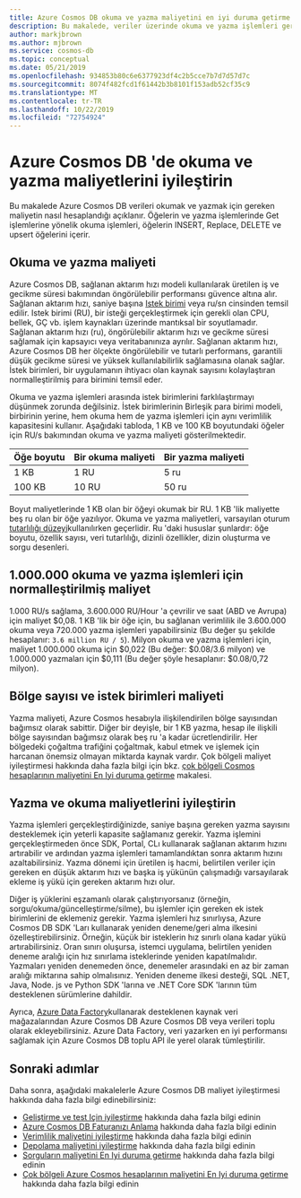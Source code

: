 ```yaml
---
title: Azure Cosmos DB okuma ve yazma maliyetini en iyi duruma getirme
description: Bu makalede, veriler üzerinde okuma ve yazma işlemleri gerçekleştirirken Azure Cosmos DB maliyetlerinin nasıl azaltılacağı açıklanmaktadır.
author: markjbrown
ms.author: mjbrown
ms.service: cosmos-db
ms.topic: conceptual
ms.date: 05/21/2019
ms.openlocfilehash: 934853b80c6e6377923df4c2b5cce7b7d7d57d7c
ms.sourcegitcommit: 8074f482fcd1f61442b3b8101f153adb52cf35c9
ms.translationtype: MT
ms.contentlocale: tr-TR
ms.lasthandoff: 10/22/2019
ms.locfileid: "72754924"
---
```

# <a name="optimize-reads-and-writes-cost-in-azure-cosmos-db"></a>Azure Cosmos DB 'de okuma ve yazma maliyetlerini iyileştirin

Bu makalede Azure Cosmos DB verileri okumak ve yazmak için gereken maliyetin nasıl hesaplandığı açıklanır. Öğelerin ve yazma işlemlerinde Get işlemlerine yönelik okuma işlemleri, öğelerin INSERT, Replace, DELETE ve upsert öğelerini içerir.  

## <a name="cost-of-reads-and-writes"></a>Okuma ve yazma maliyeti

Azure Cosmos DB, sağlanan aktarım hızı modeli kullanılarak üretilen iş ve gecikme süresi bakımından öngörülebilir performansı güvence altına alır. Sağlanan aktarım hızı, saniye başına [Istek birimi](request-units.md) veya ru/sn cinsinden temsil edilir. Istek birimi (RU), bir isteği gerçekleştirmek için gerekli olan CPU, bellek, GÇ vb. işlem kaynakları üzerinde mantıksal bir soyutlamadır. Sağlanan aktarım hızı (ru), öngörülebilir aktarım hızı ve gecikme süresi sağlamak için kapsayıcı veya veritabanınıza ayrılır. Sağlanan aktarım hızı, Azure Cosmos DB her ölçekte öngörülebilir ve tutarlı performans, garantili düşük gecikme süresi ve yüksek kullanılabilirlik sağlamasına olanak sağlar. İstek birimleri, bir uygulamanın ihtiyacı olan kaynak sayısını kolaylaştıran normalleştirilmiş para birimini temsil eder. 

Okuma ve yazma işlemleri arasında istek birimlerini farklılaştırmayı düşünmek zorunda değilsiniz. İstek birimlerinin Birleşik para birimi modeli, birbirinin yerine, hem okuma hem de yazma işlemleri için aynı verimlilik kapasitesini kullanır. Aşağıdaki tabloda, 1 KB ve 100 KB boyutundaki öğeler için RU/s bakımından okuma ve yazma maliyeti gösterilmektedir.

|**Öğe boyutu**  |**Bir okuma maliyeti** |**Bir yazma maliyeti**|
|---------|---------|---------|
|1 KB |1 RU |5 ru |
|100 KB |10 RU |50 ru |

Boyut maliyetlerinde 1 KB olan bir öğeyi okumak bir RU. 1 KB 'lik maliyette beş ru olan bir öğe yazılıyor. Okuma ve yazma maliyetleri, varsayılan oturum [tutarlılığı düzeyi](consistency-levels.md)kullanılırken geçerlidir.  Ru 'daki hususlar şunlardır: öğe boyutu, özellik sayısı, veri tutarlılığı, dizinli özellikler, dizin oluşturma ve sorgu desenleri.

## <a name="normalized-cost-for-1-million-reads-and-writes"></a>1\.000.000 okuma ve yazma işlemleri için normalleştirilmiş maliyet

1\.000 RU/s sağlama, 3.600.000 RU/Hour 'a çevrilir ve saat (ABD ve Avrupa) için maliyet $0,08. 1 KB 'lik bir öğe için, bu sağlanan verimlilik ile 3.600.000 okuma veya 720.000 yazma işlemleri yapabilirsiniz (Bu değer şu şekilde hesaplanır: `3.6 million RU / 5`). Milyon okuma ve yazma işlemleri için, maliyet 1.000.000 okuma için $0,022 (Bu değer: $0.08/3.6 milyon) ve 1.000.000 yazmaları için $0,111 (Bu değer şöyle hesaplanır: $0.08/0,72 milyon).

## <a name="number-of-regions-and-the-request-units-cost"></a>Bölge sayısı ve istek birimleri maliyeti

Yazma maliyeti, Azure Cosmos hesabıyla ilişkilendirilen bölge sayısından bağımsız olarak sabittir. Diğer bir deyişle, bir 1 KB yazma, hesap ile ilişkili bölge sayısından bağımsız olarak beş ru 'a kadar ücretlendirilir. Her bölgedeki çoğaltma trafiğini çoğaltmak, kabul etmek ve işlemek için harcanan önemsiz olmayan miktarda kaynak vardır. Çok bölgeli maliyet iyileştirmesi hakkında daha fazla bilgi için bkz. [çok bölgeli Cosmos hesaplarının maliyetini En Iyi duruma getirme](optimize-cost-regions.md) makalesi.

## <a name="optimize-the-cost-of-writes-and-reads"></a>Yazma ve okuma maliyetlerini iyileştirin

Yazma işlemleri gerçekleştirdiğinizde, saniye başına gereken yazma sayısını desteklemek için yeterli kapasite sağlamanız gerekir. Yazma işlemini gerçekleştirmeden önce SDK, Portal, CLı kullanarak sağlanan aktarım hızını artırabilir ve ardından yazma işlemleri tamamlandıktan sonra aktarım hızını azaltabilirsiniz. Yazma dönemi için üretilen iş hacmi, belirtilen veriler için gereken en düşük aktarım hızı ve başka iş yükünün çalışmadığı varsayılarak ekleme iş yükü için gereken aktarım hızı olur. 

Diğer iş yüklerini eşzamanlı olarak çalıştırıyorsanız (örneğin, sorgu/okuma/güncelleştirme/silme), bu işlemler için gereken ek istek birimlerini de eklemeniz gerekir. Yazma işlemleri hız sınırlıysa, Azure Cosmos DB SDK 'Ları kullanarak yeniden deneme/geri alma ilkesini özelleştirebilirsiniz. Örneğin, küçük bir isteklerin hız sınırlı olana kadar yükü artırabilirsiniz. Oran sınırı oluşursa, istemci uygulama, belirtilen yeniden deneme aralığı için hız sınırlama isteklerinde yeniden kapatılmalıdır. Yazmaları yeniden denemeden önce, denemeler arasındaki en az bir zaman aralığı miktarına sahip olmalısınız. Yeniden deneme ilkesi desteği, SQL .NET, Java, Node. js ve Python SDK 'larına ve .NET Core SDK 'larının tüm desteklenen sürümlerine dahildir. 

Ayrıca, [Azure Data Factory](../data-factory/connector-azure-cosmos-db.md)kullanarak desteklenen kaynak veri mağazalarından Azure Cosmos DB Azure Cosmos DB veya verileri toplu olarak ekleyebilirsiniz. Azure Data Factory, veri yazarken en iyi performansı sağlamak için Azure Cosmos DB toplu API ile yerel olarak tümleştirilir.

## <a name="next-steps"></a>Sonraki adımlar

Daha sonra, aşağıdaki makalelerle Azure Cosmos DB maliyet iyileştirmesi hakkında daha fazla bilgi edinebilirsiniz:

* [Geliştirme ve test Için iyileştirme](optimize-dev-test.md) hakkında daha fazla bilgi edinin
* [Azure Cosmos DB Faturanızı Anlama](understand-your-bill.md) hakkında daha fazla bilgi edinin
* [Verimlilik maliyetini iyileştirme](optimize-cost-throughput.md) hakkında daha fazla bilgi edinin
* [Depolama maliyetini iyileştirme](optimize-cost-storage.md) hakkında daha fazla bilgi edinin
* [Sorguların maliyetini En Iyi duruma getirme](optimize-cost-queries.md) hakkında daha fazla bilgi edinin
* [Çok bölgeli Azure Cosmos hesaplarının maliyetini En Iyi duruma getirme](optimize-cost-regions.md) hakkında daha fazla bilgi edinin
